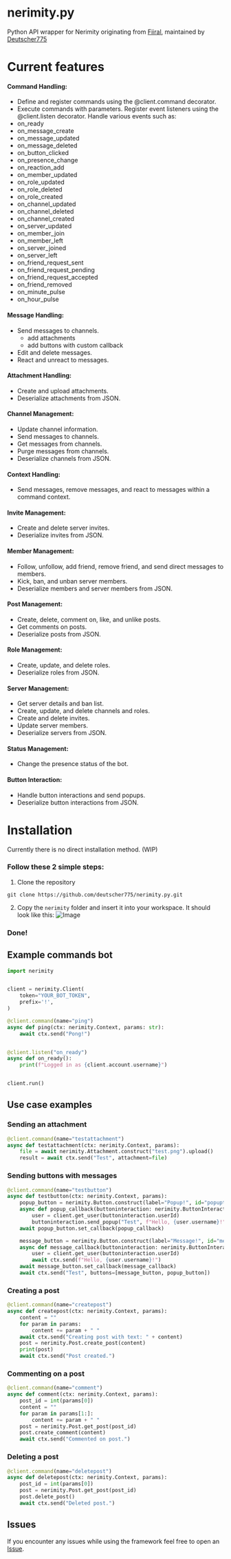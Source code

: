 # nerimity.py

Python API wrapper for Nerimity originating from [Fiiral](https://github.com/F-iiral), maintained by [Deutscher775](https://github.com/Deutscher775)

# Current features
#### Command Handling:
- Define and register commands using the @client.command decorator.
- Execute commands with parameters.
Register event listeners using the @client.listen decorator.
Handle various events such as:
- on_ready
- on_message_create
- on_message_updated
- on_message_deleted
- on_button_clicked
- on_presence_change
- on_reaction_add
- on_member_updated
- on_role_updated
- on_role_deleted
- on_role_created
- on_channel_updated
- on_channel_deleted
- on_channel_created
- on_server_updated
- on_member_join
- on_member_left
- on_server_joined
- on_server_left
- on_friend_request_sent
- on_friend_request_pending
- on_friend_request_accepted
- on_friend_removed
- on_minute_pulse
- on_hour_pulse

#### Message Handling:
- Send messages to channels.
    - add attachments
    - add buttons with custom callback
- Edit and delete messages.
- React and unreact to messages.

#### Attachment Handling:
- Create and upload attachments.
- Deserialize attachments from JSON.

#### Channel Management:
- Update channel information.
- Send messages to channels.
- Get messages from channels.
- Purge messages from channels.
- Deserialize channels from JSON.

#### Context Handling:
- Send messages, remove messages, and react to messages within a command context.

#### Invite Management:
- Create and delete server invites.
- Deserialize invites from JSON.

#### Member Management:
- Follow, unfollow, add friend, remove friend, and send direct messages to members.
- Kick, ban, and unban server members.
- Deserialize members and server members from JSON.

#### Post Management:
- Create, delete, comment on, like, and unlike posts.
- Get comments on posts.
- Deserialize posts from JSON.

#### Role Management:
- Create, update, and delete roles.
- Deserialize roles from JSON.

#### Server Management:
- Get server details and ban list.
- Create, update, and delete channels and roles.
- Create and delete invites.
- Update server members.
- Deserialize servers from JSON.

#### Status Management:
- Change the presence status of the bot.

#### Button Interaction:
- Handle button interactions and send popups.
- Deserialize button interactions from JSON.


# Installation
Currently there is no direct installation method. (WIP)
### Follow these 2 simple steps:
1. Clone the repository
```shell
git clone https://github.com/deutscher775/nerimity.py.git
```
2. Copy the `nerimity` folder and insert it into your workspace. It should look like this:
![Image](./readme-assets/directory-view.png)

### Done!
## Example commands bot
```py
import nerimity


client = nerimity.Client(
    token="YOUR_BOT_TOKEN",
    prefix='!',
)

@client.command(name="ping")
async def ping(ctx: nerimity.Context, params: str):
    await ctx.send("Pong!")


@client.listen("on_ready")
async def on_ready():
    print(f"Logged in as {client.account.username}")


client.run()
```

## Use case examples
### Sending an attachment
```py
@client.command(name="testattachment")
async def testattachment(ctx: nerimity.Context, params):
    file = await nerimity.Attachment.construct("test.png").upload()
    result = await ctx.send("Test", attachment=file)
```

### Sending buttons with messages
```py
@client.command(name="testbutton")
async def testbutton(ctx: nerimity.Context, params):
    popup_button = nerimity.Button.construct(label="Popup!", id="popuptestbutton", alert=True)
    async def popup_callback(buttoninteraction: nerimity.ButtonInteraction):
        user = client.get_user(buttoninteraction.userId)
        buttoninteraction.send_popup("Test", f"Hello, {user.username}!")
    await popup_button.set_callback(popup_callback)

    message_button = nerimity.Button.construct(label="Message!", id="messagetestbutton")
    async def message_callback(buttoninteraction: nerimity.ButtonInteraction):
        user = client.get_user(buttoninteraction.userId)
        await ctx.send(f"Hello, {user.username}!")
    await message_button.set_callback(message_callback)
    await ctx.send("Test", buttons=[message_button, popup_button])
```

### Creating a post
```py
@client.command(name="createpost")
async def createpost(ctx: nerimity.Context, params):
    content = ""
    for param in params:
        content += param + " "
    await ctx.send("Creating post with text: " + content)
    post = nerimity.Post.create_post(content)
    print(post)
    await ctx.send("Post created.")
```

### Commenting on a post
```py
@client.command(name="comment")
async def comment(ctx: nerimity.Context, params):
    post_id = int(params[0])
    content = ""
    for param in params[1:]:
        content += param + " "
    post = nerimity.Post.get_post(post_id)
    post.create_comment(content)
    await ctx.send("Commented on post.")
```

### Deleting a post
```py
@client.command(name="deletepost")
async def deletepost(ctx: nerimity.Context, params):
    post_id = int(params[0])
    post = nerimity.Post.get_post(post_id)
    post.delete_post()
    await ctx.send("Deleted post.")
```

## Issues
If you encounter any issues while using the framework feel free to open an [Issue](https://github.com/deutscher775/nerimity.py).
